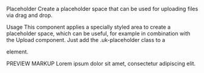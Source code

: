 
Placeholder
Create a placeholder space that can be used for uploading files via drag and drop.

Usage
This component applies a specially styled area to create a placeholder space, which can be useful, for example in combination with the Upload component. Just add the .uk-placeholder class to a <div> element.

<div class="uk-placeholder"></div>
PREVIEW
MARKUP
Lorem ipsum dolor sit amet, consectetur adipiscing elit.

